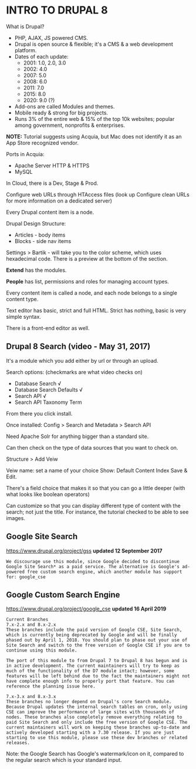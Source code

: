 # INTRO TO DRUPAL 8

What is Drupal?
* PHP, AJAX, JS powered CMS.
* Drupal is open source & flexible; it's a CMS & a web development platform.
* Dates of each update:
  * 2001: 1.0, 2.0, 3.0
  * 2002: 4.0
  * 2007: 5.0
  * 2008: 6.0
  * 2011: 7.0
  * 2015: 8.0
  * 2020: 9.0 (?)
* Add-ons are called Modules and themes.
* Mobile ready & strong for big projects.
* Runs 3% of the entire web & 15% of the top 10k websites; popular among government, nonprofits & enterprises.

**NOTE:** Tutorial suggests using Acquia, but Mac does not identify it as an App Store recognized vendor.

Ports in Acquia:
* Apache Server HTTP & HTTPS
* MySQL

In Cloud, there is a Dev, Stage & Prod.

Configure web URLs through HTAccess files (look up Configure clean URLs for more information on a dedicated server)

Every Drupal content item is a node.

Drupal Design Structure:
* Articles - body items
* Blocks - side nav items

Settings > Bartik - will take you to the color scheme, which uses hexadecimal code. There is a preview at the bottom of the section.

**Extend** has the modules.

**People** has list, permissions and roles for managing account types.

Every content item is called a node, and each node belongs to a single content type.

Text editor has basic, strict and full HTML. Strict has nothing, basic is very simple syntax.

There is a front-end editor as well.

## **Drupal 8 Search** (video - May 31, 2017)

It's a module which you add either by url or through an upload.

Search options: (checkmarks are what video checks on)
* Database Search √
* Database Search Defaults √
* Search API √
* Search API Taxonomy Term

From there you  click install.

Once installed:
Config > Search and Metadata > Search API

Need Apache Solr for anything bigger than a standard site.

Can then check on the type of data sources that you want to check on.

Structure > Add Veiw

Veiw name: set a name of your choice
Show: Default Content Index
Save & Edit.


There's a field choice that makes it so that you can go a little deeper (with what looks like boolean operators)

Can customize so that you can display different type of content with the search; not just the title. For instance, the tutorial checked to be able to see images.

## Google Site Search
https://www.drupal.org/project/gss
**updated 12 September 2017**

```
We discourage use this module, since Google decided to discontinue Google Site Search* as a paid service. The alternative is Google's ad-powered free custom search engine, which another module has support for: google_cse
```

## Google Custom Search Engine
https://www.drupal.org/project/google_cse
**updated 16 April 2019**

```
Current Branches
7.x-2.x and 8.x-2.x
These branches include the paid version of Google CSE, Site Search, which is currently being deprecated by Google and will be finally phased out by April 1, 2018. You should plan to phase out your use of Site Search and switch to the free version of Google CSE if you are to continue using this module.

The port of this module to from Drupal 7 to Drupal 8 has begun and is in active development. The current maintainers will try to keep as much of the functionality of the D7 module intact; however, some features will be left behind due to the fact the maintainers might not have complete enough info to properly port that feature. You can reference the planning issue here.

7.x-3.x and 8.x-3.x
These branches no longer depend on Drupal's core Search module. Because Drupal updates the internal search tables on cron, only using CSE can improve the performance of large sites with thousands of nodes. These branches also completely remove everything relating to paid Site Search and only include the free version of Google CSE. The current maintainers will work on keeping these branches up-to-date and actively developed starting with a 7.30 release. If you are just starting to use this module, please use these dev branches or related releases.
```

Note: the Google Search has Google's watermark/icon on it, compared to the regular search which is your standard input. 
